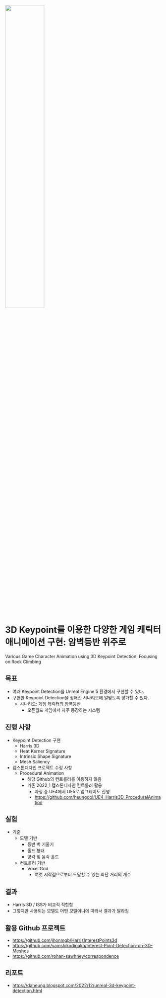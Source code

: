 <img src = "https://user-images.githubusercontent.com/30585313/208798542-811833b9-615d-4b99-9fc9-49942323150f.png" width="50%" height="50%">

# 3D Keypoint를 이용한 다양한 게임 캐릭터 애니메이션 구현: 암벽등반 위주로<br>
Various Game Character Animation using 3D Keypoint Detection: Focusing on Rock Climbing<br>

## 목표
- 여러 Keypoint Detection을 Unreal Engine 5 환경에서 구현할 수 있다. <br>
- 구현한 Keypoint Detection을 정해진 시나리오에 알맞도록 평가할 수 있다. <br>
    - 시나리오: 게임 캐릭터의 암벽등반 <br>
        - 오픈월드 게임에서 자주 등장하는 시스템 <br>

## 진행 사항 
- Keypoint Detection 구현 <br>
    - Harris 3D 
    - Heat Kerner Signature
    - Intrinsic Shape Signature 
    - Mesh Saliency
- 캡스톤디자인 프로젝트 수정 사항
    - Procedural Animation
        - 해당 Github의 컨트롤러를 이용하지 않음
        - 기존 2022_1 캡스톤디자인 컨트롤러 활용
            - 과정 중 UE4에서 UE5로 업그레이도 진행
            - https://github.com/heungdol/UE4_Harris3D_ProceduralAnimation 
## 실험  
  - 기준
    - 모델 기반
        - 등반 벽 기울기
        - 홀드 형태
        - 양각 및 음각 홀드
    - 컨트롤러 기반
        - Voxel Grid
            - 여럿 시작점으로부터 도달할 수 있는 최단 거리의 개수
## 결과
   - Harris 3D / ISS가 비교적 적합함
   - 그렇지만 사용되는 모델도 어떤 모델이냐에 따라서 결과가 달라짐

## 활용 Github 프로젝트
- https://github.com/jhonmgb/HarrisInterestPoints3d
- https://github.com/vamshikodipaka/Interest-Point-Detection-on-3D-Meshes
- https://github.com/rohan-sawhney/correspondence 

## 리포트
- https://daheung.blogspot.com/2022/12/unreal-3d-keypoint-detection.html 
